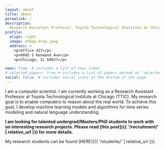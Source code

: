 ```yaml
---
layout: about
title: about
permalink: /
description: 
  Research Assistant Professor. Toyota Technological Institute at Chicago
profile:
  align: right
  image: atbbg-draw.jpeg
  address: >
    <p>Office 427</p>
    <p>6045 S Kenwood Ave</p>
    <p>Chicago, IL 60637</p>

news: true  # includes a list of news items
# selected_papers: true # includes a list of papers marked as "selected={true}"
social: false  # includes social icons at the bottom of the page
---
```


I am a computer scientist. 
I am currently working as a Research Assistant Professor at Toyota Technological Institute at Chicago (TTIC). 
My research goal is to enable computers to reason about the real world. 
To achieve this goal, I develop machine learning models and algorithms for time series modeling and natural language understanding. 

**I am looking for talented undergrad/Masters/PhD students to work with on interesting research projects. Please read [this post]({{ '/recruitment/' | relative_url }}) for more details.**

My research students can be found [HERE]({{ '/students/' | relative_url }}). 